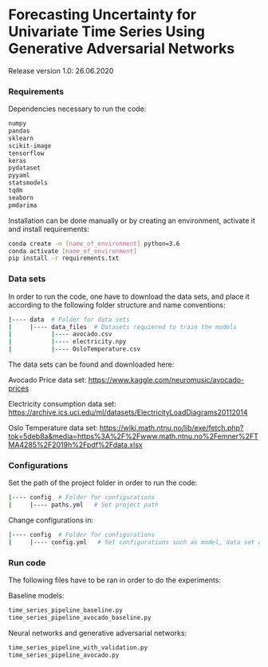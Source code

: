 # Forecasting Uncertainty for Univariate Time Series Using Generative Adversarial Networks
Release version 1.0: 26.06.2020

### Requirements
Dependencies necessary to run the code:
```bash
numpy
pandas
sklearn
scikit-image
tensorflow
keras
pydataset
pyyaml
statsmodels
tqdm
seaborn
pmdarima
```

Installation can be done manually or by creating an environment, activate it and install requirements:
```bash
conda create -n [name_of_environment] python=3.6
conda activate [name_of_environment]
pip install -r requirements.txt
```


### Data sets
In order to run the code, one have to download the data sets, and place it according to the following folder structure and name conventions:
```bash
|---- data  # Folder for data sets
|     |---- data_files  # Datasets requiered to train the models
|           |---- avocado.csv
|           |---- electricity.npy
|           |---- OsloTemperature.csv
``` 

The data sets can be found and downloaded here:

Avocado Price data set: https://www.kaggle.com/neuromusic/avocado-prices

Electricity consumption data set: https://archive.ics.uci.edu/ml/datasets/ElectricityLoadDiagrams20112014

Oslo Temperature data set: https://wiki.math.ntnu.no/lib/exe/fetch.php?tok=5deb8a&media=https%3A%2F%2Fwww.math.ntnu.no%2Femner%2FTMA4285%2F2019h%2Fpdf%2Fdata.xlsx

### Configurations
Set the path of the project folder in order to run the code:
```bash
|---- config  # Folder for configurations
|     |---- paths.yml   # Set project path
``` 
Change configurations in:
```bash
|---- config  # Folder for configurations
|     |---- config.yml   # Set configurations such as model, data set and other hyperparameters
``` 

### Run code
The following files have to be ran in order to do the experiments:

Baseline models:
```bash
time_series_pipeline_baseline.py
time_series_pipeline_avocado_baseline.py
```
Neural networks and generative adversarial networks:
```bash
time_series_pipeline_with_validation.py
time_series_pipeline_avocado.py
```
